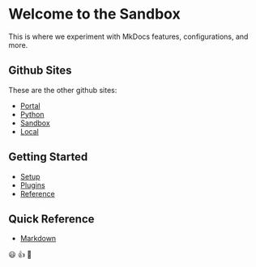 # Welcome to the Sandbox

This is where we experiment with MkDocs features, configurations, and more.

## Github Sites

These are the other github sites:

- [Portal](https://blutterfly.github.io/portal/)
- [Python](https://blutterfly.github.io/python/)
- [Sandbox](https://blutterfly.github.io/sandbox/)
- [Local](http://127.0.0.1:8000/)
 
## Getting Started

- [Setup](setup.md)
- [Plugins](plugins.md)
- [Reference](reference.md)

## Quick Reference

- [Markdown](markdown.md)

:smiley: :thumbsup: :tada:
